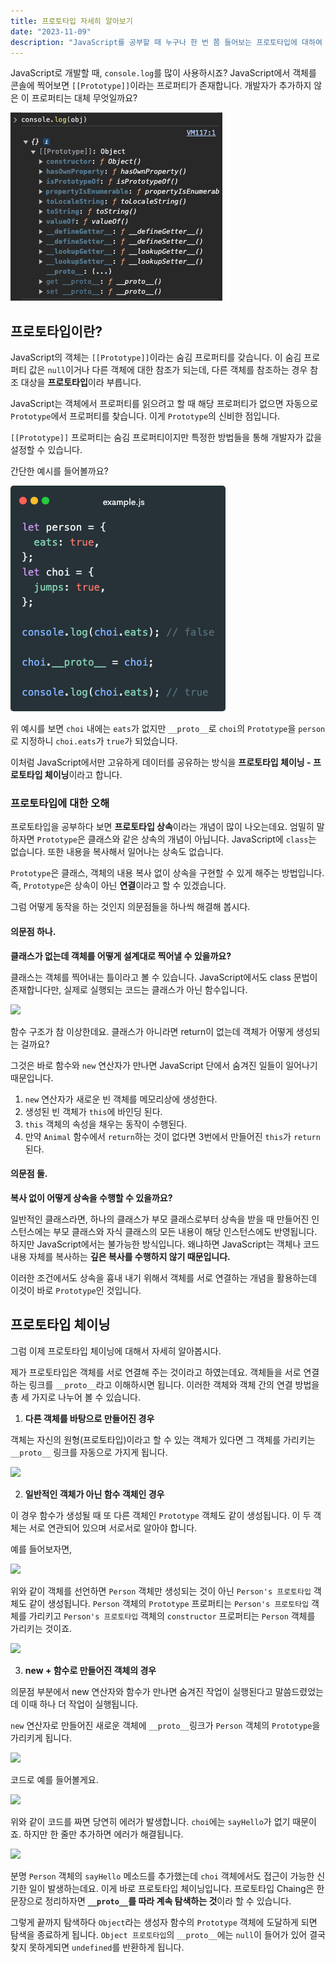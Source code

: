 ```yaml
---
title: 프로토타입 자세히 알아보기
date: "2023-11-09"
description: "JavaScript를 공부할 때 누구나 한 번 쯤 들어보는 프로토타입에 대하여 알아봅시다."
---
```


JavaScript로 개발할 때, `console.log`를 많이 사용하시죠? JavaScript에서 객체를 콘솔에 찍어보면 `[[Prototype]]`이라는 프로퍼티가 존재합니다. 개발자가 추가하지 않은 이 프로퍼티는 대체 무엇일까요?

![](./image1.png)

## 프로토타입이란?

JavaScript의 객체는 `[[Prototype]]`이라는 숨김 프로퍼티를 갖습니다. 이 숨김 프로퍼티 값은 `null`이거나 다른 객체에 대한 참조가 되는데, 다른 객체를 참조하는 경우 참조 대상을 **프로토타입**이라 부릅니다.

JavaScript는 객체에서 프로퍼티를 읽으려고 할 때 해당 프로퍼티가 없으면 자동으로 `Prototype`에서 프로퍼티를 찾습니다. 이게 `Prototype`의 신비한 점입니다.

`[[Prototype]]` 프로퍼티는 숨김 프로퍼티이지만 특정한 방법들을 통해 개발자가 값을 설정할 수 있습니다.

간단한 예시를 들어볼까요?

![](./code1.png)

<!-- ```javascript
let person = {
  eats: true,
};
let choi = {
  jumps: true,
};

console.log(choi.eats); // false

choi.__proto__ = choi;

console.log(choi.eats); // true
``` -->

위 예시를 보면 `choi` 내에는 `eats`가 없지만 `__proto__`로 `choi`의 `Prototype`을 `person`로 지정하니 `choi.eats`가 `true`가 되었습니다.

이처럼 JavaScript에서만 고유하게 데이터를 공유하는 방식을 **프로토타입 체이닝 - 프로토타입 체이닝**이라고 합니다.

### 프로토타입에 대한 오해

프로토타입을 공부하다 보면 **프로토타입 상속**이라는 개념이 많이 나오는데요. 엄밀히 말하자면 `Prototype`은 클래스와 같은 상속의 개념이 아닙니다. JavaScript에 `class`는 없습니다. 또한 내용을 복사해서 일어나는 상속도 없습니다.

`Prototype`은 클래스, 객체의 내용 복사 없이 상속을 구현할 수 있게 해주는 방법입니다. 즉, `Prototype`은 상속이 아닌 **연결**이라고 할 수 있겠습니다.

그럼 어떻게 동작을 하는 것인지 의문점들을 하나씩 해결해 봅시다.

#### 의문점 하나.

**클래스가 없는데 객체를 어떻게 설계대로 찍어낼 수 있을까요?**

클래스는 객체를 찍어내는 틀이라고 볼 수 있습니다. JavaScript에서도 class 문법이 존재합니다만, 실제로 실행되는 코드는 클래스가 아닌 함수입니다.

![](./code2.png)

<!-- ```javascript
// class 문법
class Person {
  constructor(name) {
    this.name = name;
  }
  sayHello() {
    console.log(`${this.name}: Hello!`);
  }
}

// 실제 실행되는 코드
function Person(name) {
  this.name = name;
  this.sayHello = function () {
    console.log(`${this.name}: Hello!`);
  };
}

const choi = new Person("choi");
``` -->

함수 구조가 참 이상한데요. 클래스가 아니라면 return이 없는데 객체가 어떻게 생성되는 걸까요?

그것은 바로 함수와 `new` 연산자가 만나면 JavaScript 단에서 숨겨진 일들이 일어나기 때문입니다.

1. `new` 연산자가 새로운 빈 객체를 메모리상에 생성한다.
2. 생성된 빈 객체가 `this`에 바인딩 된다.
3. `this` 객체의 속성을 채우는 동작이 수행된다.
4. 만약 `Animal` 함수에서 `return`하는 것이 없다면 3번에서 만들어진 `this`가 `return`된다.

#### 의문점 둘.

**복사 없이 어떻게 상속을 수행할 수 있을까요?**

일반적인 클래스라면, 하나의 클래스가 부모 클래스로부터 상속을 받을 때 만들어진 인스턴스에는 부모 클래스와 자식 클래스의 모든 내용이 해당 인스턴스에도 반영됩니다. 하지만 JavaScript에서는 불가능한 방식입니다. 왜냐하면 JavaScript는 객체나 코드 내용 자체를 복사하는 **깊은 복사를 수행하지 않기 때문입니다.**

이러한 조건에서도 상속을 흉내 내기 위해서 객체를 서로 연결하는 개념을 활용하는데 이것이 바로 `Prototype`인 것입니다.

## 프로토타입 체이닝

그럼 이제 프로토타입 체이닝에 대해서 자세히 알아봅시다.

제가 프로토타입은 객체를 서로 연결해 주는 것이라고 하였는데요. 객체들을 서로 연결하는 링크를 `__proto__`라고 이해하시면 됩니다. 이러한 객체와 객체 간의 연결 방법을 총 세 가지로 나누어 볼 수 있습니다.

1. **다른 객체를 바탕으로 만들어진 경우**

객체는 자신의 원형(프로토타입)이라고 할 수 있는 객체가 있다면 그 객체를 가리키는 `__proto__` 링크를 자동으로 가지게 됩니다.

![](./code3.png)

<!-- ```javascript
const newObj = Object.create(oldObj);

newObj.__proto__ === oldObj;
``` -->

2. **일반적인 객체가 아닌 함수 객체인 경우**

이 경우 함수가 생성될 때 또 다른 객체인 `Prototype` 객체도 같이 생성됩니다. 이 두 객체는 서로 연관되어 있으며 서로서로 알아야 합니다.

예를 들어보자면,

![](./code4.png)

<!-- ```javascript
function Person(name, first, second) {
  this.name = name;
  this.first = first;
  this.second = second;
}
``` -->

위와 같이 객체를 선언하면 `Person` 객체만 생성되는 것이 아닌 `Person's 프로토타입` 객체도 같이 생성됩니다. `Person` 객체의 `Prototype` 프로퍼티는 `Person's 프로토타입` 객체를 가리키고 `Person's 프로토타입` 객체의 `constructor` 프로퍼티는 `Person` 객체를 가리키는 것이죠.

![](./image2.png)

3. **new + 함수로 만들어진 객체의 경우**

의문점 부분에서 new 연산자와 함수가 만나면 숨겨진 작업이 실행된다고 말씀드렸었는데 이때 하나 더 작업이 실행됩니다.

`new` 연산자로 만들어진 새로운 객체에 `__proto__`링크가 `Person` 객체의 `Prototype`을 가리키게 됩니다.

![](./image3.png)

코드로 예를 들어볼게요.

![](./code5.png)

<!-- ```javascript
function sayHello() {
  console.log(`${this.name} : Hello`);
}

function Person(name) {
  this.name = name;
}

const choi = new Person("choi");

choi.sayHello(); // Type Error
``` -->

위와 같이 코드를 짜면 당연히 에러가 발생합니다. `choi`에는 `sayHello`가 없기 때문이죠. 하지만 한 줄만 추가하면 에러가 해결됩니다.

![](./code6.png)

<!-- ```javascript
function sayHello() {
  console.log(`${this.name} : Hello`);
}

function Person(name) {
  this.name = name;
}

Person.프로토타입.sayHello = sayHello;

const choi = new Person("choi");

choi.sayHello(); // choi : Hello
``` -->

분명 `Person` 객체의 `sayHello` 메소드를 추가했는데 `choi` 객체에서도 접근이 가능한 신기한 일이 발생하는데요. 이게 바로 프로토타입 체이닝입니다. 프로토타입 Chaing은 한 문장으로 정리하자면 **`__proto__`를 따라 계속 탐색하는 것**이라 할 수 있습니다.

그렇게 끝까지 탐색하다 `Object`라는 생성자 함수의 `Prototype` 객체에 도달하게 되면 탐색을 종료하게 됩니다. `Object 프로토타입`의 `__proto__`에는 `null`이 들어가 있어 결국 찾지 못하게되면 `undefined`를 반환하게 됩니다.
